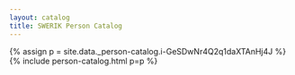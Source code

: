 ```yaml
---
layout: catalog
title: SWERIK Person Catalog
---
```

{% assign p = site.data._person-catalog.i-GeSDwNr4Q2q1daXTAnHj4J %}
{% include person-catalog.html p=p %}

